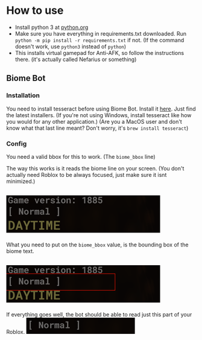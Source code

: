 # How to use
- Install python 3 at [python.org](https://www.python.org/downloads/)
- Make sure you have everything in requirements.txt downloaded. Run `python -m pip install -r requirements.txt` if not. (If the command doesn't work, use `python3` instead of `python`)
- This installs virtual gamepad for Anti-AFK, so follow the instructions there. (it's actually called Nefarius or something)
## Biome Bot
### Installation
You need to install tesseract before using Biome Bot. Install it [here](https://github.com/UB-Mannheim/tesseract/wiki). Just find the latest installers.
(If you're not using Windows, install tesseract like how you would for any other application.)
(Are you a MacOS user and don't know what that last line meant? Don't worry, it's `brew install tesseract`)
### Config
You need a valid bbox for this to work. (The `biome_bbox` line)

The way this works is it reads the biome line on your screen. (You don't actually need Roblox to be always focused, just make sure it isnt minimized.)

![An image showing the bottom left info panel in Sol's RNG](nohint.png)
-
What you need to put on the `biome_bbox` value, is the bounding box of the biome text.

![That image but with a hint](withhint.png)
-
If everything goes well, the bot should be able to read just this part of your Roblox. 
![An image of just the biome text](whatitreads.png)